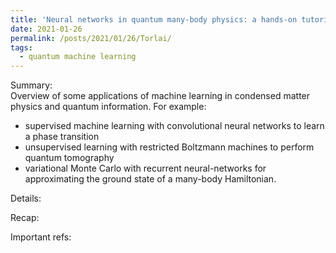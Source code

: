 ```yaml
---
title: 'Neural networks in quantum many-body physics: a hands-on tutorial'
date: 2021-01-26
permalink: /posts/2021/01/26/Torlai/
tags:
  - quantum machine learning 
---
```


Summary:  
Overview of some applications of machine learning
in condensed matter physics and quantum information. For example:
  * supervised machine learning with convolutional neural networks to learn a phase transition
  * unsupervised learning with restricted Boltzmann machines to perform quantum tomography
  * variational Monte Carlo with recurrent neural-networks for approximating the ground state of a many-body Hamiltonian. 


Details:


Recap: 


Important refs: 
